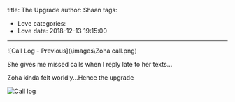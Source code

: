 title: The Upgrade
author: Shaan
tags:
  - Love
categories:
  - Love
date: 2018-12-13 19:15:00
---

![Call Log - Previous](\images\Zoha call.png)
<!--more-->
She gives me missed calls when I reply late to her texts...

Zoha kinda felt worldly...Hence the upgrade


![Call log](\images\zee-log.png)